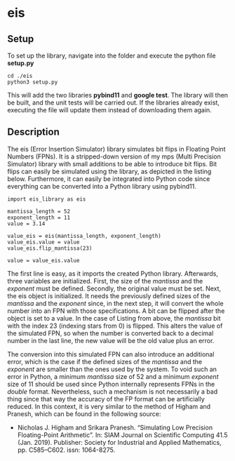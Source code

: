 # eis

## Setup 
To set up the library, navigate into the folder and execute the python file **setup.py**

```
cd ./eis
python3 setup.py
```

This will add the two libraries **pybind11** and **google test**. The library will then be built, and the unit tests will be carried out. 
If the libraries already exist, executing the file will update them instead of downloading them again.


## Description 
The eis (Error Insertion Simulator) library simulates bit flips in Floating Point Numbers (FPNs). It is a stripped-down version of my mps (Multi Precision Simulator) library with small additions to be able to introduce bit flips. Bit flips can easily be simulated using the library, as depicted in the listing below. Furthermore, it can easily be integrated into Python code since everything can be converted into a Python library using pybind11.

```
import eis_library as eis

mantissa_length = 52
exponent_length = 11
value = 3.14

value_eis = eis(mantissa_length, exponent_length)
value_eis.value = value 
value_eis.flip_mantissa(23)

value = value_eis.value
```

The first line is easy, as it imports the created Python library. Afterwards, three variables are initialized. First, the size of the *mantissa* and the *exponent* must be defined. Secondly, the original value must be set. Next, the eis object is initialized. It needs the previously defined sizes of the $mantissa$ and the $exponent$ since, in the next step, it will convert the whole number into an FPN with those specifications. A bit can be flipped after the object is set to a value. In the case of Listing from above, the *mantissa* bit with the index $23$ (indexing stars from $0$) is flipped. This alters the value of the simulated FPN, so when the number is converted back to a decimal number in the last line, the new value will be the old value plus an error.

The conversion into this simulated FPN can also introduce an additional error, which is the case if the defined sizes of the *mantissa* and the *exponent* are smaller than the ones used by the system. To void such an error in Python, a minimum *mantissa* size of $52$ and a minimum *exponent* size of $11$ should be used since Python internally represents FPNs in the *double* format. Nevertheless, such a mechanism is not necessarily a bad thing since that way the accuracy of the FP format can be artificially reduced. In this context, it is very similar to the method of Higham and Pranesh, which can be found in the following source:

- Nicholas J. Higham and Srikara Pranesh. “Simulating Low Precision Floating-Point Arithmetic”. In: SIAM Journal on Scientific Computing 41.5 (Jan. 2019). Publisher: Society for Industrial and Applied Mathematics, pp. C585–C602. issn: 1064-8275.


